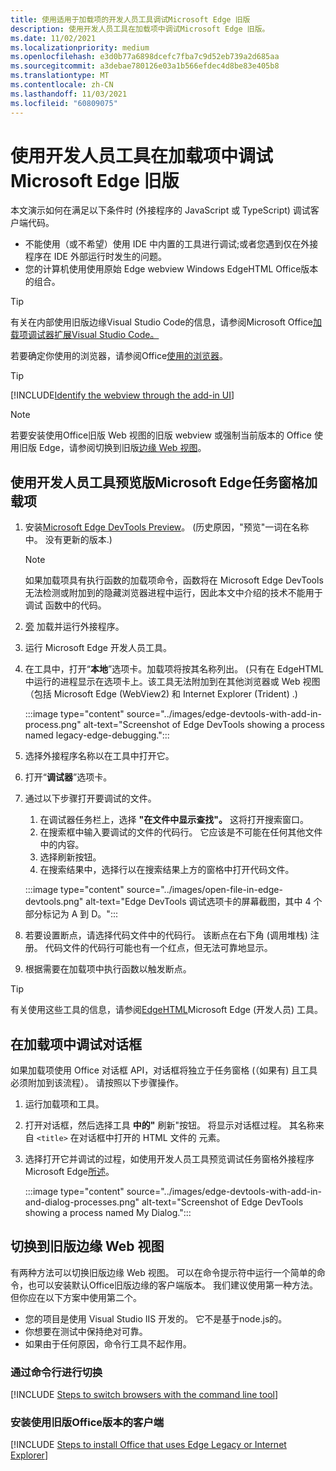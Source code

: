 ```yaml
---
title: 使用适用于加载项的开发人员工具调试Microsoft Edge 旧版
description: 使用开发人员工具在加载项中调试Microsoft Edge 旧版。
ms.date: 11/02/2021
ms.localizationpriority: medium
ms.openlocfilehash: e3d0b77a6898dcefc7fba7c9d52eb739a2d685aa
ms.sourcegitcommit: a3debae780126e03a1b566efdec4d8be83e405b8
ms.translationtype: MT
ms.contentlocale: zh-CN
ms.lasthandoff: 11/03/2021
ms.locfileid: "60809075"
---
```

# <a name="debug-add-ins-using-developer-tools-in-microsoft-edge-legacy"></a>使用开发人员工具在加载项中调试Microsoft Edge 旧版

本文演示如何在满足以下条件时 (外接程序的 JavaScript 或 TypeScript) 调试客户端代码。

- 不能使用（或不希望）使用 IDE 中内置的工具进行调试;或者您遇到仅在外接程序在 IDE 外部运行时发生的问题。
- 您的计算机使用使用原始 Edge webview Windows EdgeHTML Office版本的组合。

> [!TIP]
> 有关在内部使用旧版边缘Visual Studio Code的信息，请参阅Microsoft Office[加载项调试器扩展Visual Studio Code。](debug-with-vs-extension.md)

若要确定你使用的浏览器，请参阅Office[使用的浏览器](../concepts/browsers-used-by-office-web-add-ins.md)。 

> [!TIP]
> [!INCLUDE[Identify the webview through the add-in UI](../includes/identify-webview-in-ui.md)]

> [!NOTE]
> 若要安装使用Office旧版 Web 视图的旧版 webview 或强制当前版本的 Office 使用旧版 Edge，请参阅切换到旧版[边缘 Web 视图](#switch-to-the-edge-legacy-webview)。

## <a name="debug-a-task-pane-add-in-using-microsoft-edge-devtools-preview"></a>使用开发人员工具预览版Microsoft Edge任务窗格加载项

1. 安装[Microsoft Edge DevTools Preview](https://www.microsoft.com/p/microsoft-edge-devtools-preview/9mzbfrmz0mnj?activetab=pivot%3Aoverviewtab)。  (历史原因，"预览"一词在名称中。 没有更新的版本.) 

   > [!NOTE]
   > 如果加载项具有执行函数的加载项[](../design/add-in-commands.md)命令，函数将在 Microsoft Edge DevTools 无法检测或附加到的隐藏浏览器进程中运行，因此本文中介绍的技术不能用于调试 函数中的代码。

1. [旁](create-a-network-shared-folder-catalog-for-task-pane-and-content-add-ins.md) 加载并运行外接程序。
1. 运行 Microsoft Edge 开发人员工具。
1. 在工具中，打开“**本地**”选项卡。加载项将按其名称列出。  (只有在 EdgeHTML 中运行的进程显示在选项卡上。该工具无法附加到在其他浏览器或 Web 视图（包括 Microsoft Edge (WebView2) 和 Internet Explorer (Trident) .) 

   :::image type="content" source="../images/edge-devtools-with-add-in-process.png" alt-text="Screenshot of Edge DevTools showing a process named legacy-edge-debugging.":::

1. 选择外接程序名称以在工具中打开它。
1. 打开“**调试器**”选项卡。
1. 通过以下步骤打开要调试的文件。

   1. 在调试器任务栏上，选择 **"在文件中显示查找"。** 这将打开搜索窗口。
   1. 在搜索框中输入要调试的文件的代码行。 它应该是不可能在任何其他文件中的内容。
   1. 选择刷新按钮。
   1. 在搜索结果中，选择行以在搜索结果上方的窗格中打开代码文件。

   :::image type="content" source="../images/open-file-in-edge-devtools.png" alt-text="Edge DevTools 调试选项卡的屏幕截图，其中 4 个部分标记为 A 到 D。":::

1. 若要设置断点，请选择代码文件中的代码行。 该断点在右下角 (调用堆栈) 注册。 代码文件的代码行可能也有一个红点，但无法可靠地显示。
1. 根据需要在加载项中执行函数以触发断点。

> [!TIP]
> 有关使用这些工具的信息，请参阅[EdgeHTML](/archive/microsoft-edge/legacy/developer/devtools-guide/)Microsoft Edge (开发人员) 工具。

## <a name="debug-a-dialog-in-an-add-in"></a>在加载项中调试对话框

如果加载项使用 Office 对话框 API，对话框将独立于任务窗格 (（如果有) 且工具必须附加到该流程）。 请按照以下步骤操作。

1. 运行加载项和工具。
1. 打开对话框，然后选择工具 **中的"** 刷新"按钮。 将显示对话框过程。 其名称来自 `<title>` 在对话框中打开的 HTML 文件的 元素。
1. 选择打开它并调试的过程，如使用开发人员工具预览调试任务窗格外接程序Microsoft Edge[所述](#debug-a-task-pane-add-in-using-microsoft-edge-devtools-preview)。

   :::image type="content" source="../images/edge-devtools-with-add-in-and-dialog-processes.png" alt-text="Screenshot of Edge DevTools showing a process named My Dialog.":::

## <a name="switch-to-the-edge-legacy-webview"></a>切换到旧版边缘 Web 视图

有两种方法可以切换旧版边缘 Web 视图。 可以在命令提示符中运行一个简单的命令，也可以安装默认Office旧版边缘的客户端版本。 我们建议使用第一种方法。 但你应在以下方案中使用第二个。

- 您的项目是使用 Visual Studio IIS 开发的。 它不是基于node.js的。
- 你想要在测试中保持绝对可靠。
- 如果由于任何原因，命令行工具不起作用。

### <a name="switch-via-the-command-line"></a>通过命令行进行切换

[!INCLUDE [Steps to switch browsers with the command line tool](../includes/use-legacy-edge-or-ie.md)]

### <a name="install-a-version-of-office-that-uses-edge-legacy"></a>安装使用旧版Office版本的客户端

[!INCLUDE [Steps to install Office that uses Edge Legacy or Internet Explorer](../includes/install-office-that-uses-legacy-edge-or-ie.md)]
